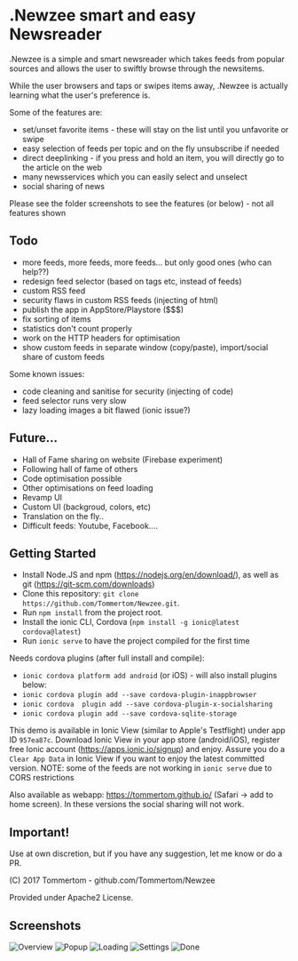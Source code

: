 # .Newzee smart and easy Newsreader
.Newzee is a simple and smart newsreader which takes feeds from popular sources
and allows the user to swiftly browse through the newsitems.

While the user browsers and taps or swipes items away, .Newzee is actually learning
what the user's preference is.

Some of the features are:
* set/unset favorite items - these will stay on the list until you unfavorite or swipe
* easy selection of feeds per topic and on the fly unsubscribe if needed
* direct deeplinking - if you press and hold an item, you will directly go to the article on the web
* many newsservices which you can easily select and unselect
* social sharing of news

Please see the folder screenshots to see the features (or below) - not all features shown 

## Todo
* more feeds, more feeds, more feeds... but only good ones (who can help??)
* redesign feed selector (based on tags etc, instead of feeds)
* custom RSS feed
* security flaws in custom RSS feeds (injecting of html)
* publish the app in AppStore/Playstore ($$$)
* fix sorting of items 
* statistics don't count properly
* work on the HTTP headers for optimisation
* show custom feeds in separate window (copy/paste), import/social share of custom feeds

Some known issues:
* code cleaning and sanitise for security (injecting of code)
* feed selector runs very slow
* lazy loading images a bit flawed (ionic issue?)

## Future...
* Hall of Fame sharing on website (Firebase experiment)
* Following hall of fame of others
* Code optimisation possible
* Other optimisations on feed loading
* Revamp UI
* Custom UI (backgroud, colors, etc)
* Translation on the fly..
* Difficult feeds: Youtube, Facebook....

## Getting Started
* Install Node.JS and npm (https://nodejs.org/en/download/), as well as git (https://git-scm.com/downloads)
* Clone this repository: `git clone https://github.com/Tommertom/Newzee.git`.
* Run `npm install` from the project root.
* Install the ionic CLI, Cordova (`npm install -g ionic@latest cordova@latest`)
* Run `ionic serve` to have the project compiled for the first time 

Needs cordova plugins (after full install and compile):
* `ionic cordova platform add android` (or iOS) - will also install plugins below:
* `ionic cordova plugin add --save cordova-plugin-inappbrowser` 
* `ionic cordova  plugin add --save cordova-plugin-x-socialsharing`
* `ionic cordova plugin add --save cordova-sqlite-storage `

This demo is available in Ionic View (similar to Apple's Testflight) under app ID `957ea87c`. Download Ionic View in your app store (android/iOS), register free 
Ionic account (https://apps.ionic.io/signup) and enjoy. Assure you do a `Clear App Data` in Ionic View
if you want to enjoy the latest committed version.  NOTE: some of the feeds are not working in `ionic serve` due to CORS restrictions

Also available as webapp: https://tommertom.github.io/ (Safari -> add to home screen). In these versions the social sharing will not work.

## Important!
Use at own discretion, but if you have any suggestion, let me know or do a PR. 

(C) 2017 Tommertom - github.com/Tommertom/Newzee

Provided under Apache2 License.

## Screenshots
![Overview](https://raw.githubusercontent.com/Tommertom/newsapp/master/screenshots/IMG_4723.PNG)
![Popup](https://raw.githubusercontent.com/Tommertom/newsapp/master/screenshots/IMG_4724.PNG)
![Loading](https://raw.githubusercontent.com/Tommertom/newsapp/master/screenshots/IMG_4726.PNG)
![Settings](https://raw.githubusercontent.com/Tommertom/newsapp/master/screenshots/IMG_4720.PNG)
![Done](https://raw.githubusercontent.com/Tommertom/newsapp/master/screenshots/IMG_4721.PNG)


